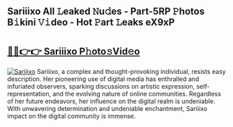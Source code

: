 ## Sariiixo All 𝙻eaked 𝙽u𝚍es - Part-5RP 𝙿hotos B𝚒kini 𝚅𝚒deo - Hot 𝙿art 𝙻eaks eX9xP

# <h2><a href="http://ld4ztc.urlbe.top/?page=Sariiixo">🔗🔗👉👉 Sariiixo P𝚑oto𝚜Vid𝚎o</a></h2>

[![Sariiixo](https://i.imgur.com/eBuTRDB.gif)](http://ld4ztc.urlbe.top/?page=Sariiixo)
Sariiixo, a complex and thought-provoking individual, resists easy description. Her pioneering use of digital media has enthralled and infuriated observers, sparking discussions on artistic expression, self-representation, and the evolving nature of online communities. Regardless of her future endeavors, her influence on the digital realm is undeniable. With unwavering determination and undeniable enchantment, Sariiixo impact on the digital community is immense.
